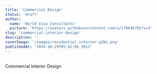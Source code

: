 ```yaml
---
title: 'Commercial Design'
status: 'draft'
author:
  name: 'World Visa Consultants'
  picture: 'https://avatars.githubusercontent.com/u/178646765?v=4'
slug: 'commercial-interior-design'
description: ''
coverImage: '/images/residential-interior-g2Nz.png'
publishedAt: '2024-10-29T05:41:05.501Z'
---
```


\
Commercial Interior Design